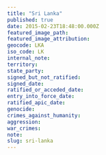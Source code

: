```yaml
---
title: "Sri Lanka"
published: true
date: 2015-02-23T18:48:00.000Z
featured_image_path:
featured_image_attribution:
geocode: LKA
iso_code: LK
internal_note:
territory:
state_party:
signed_but_not_ratified:
signed_date:
ratified_or_acceded_date:
entry_into_force_date:
ratified_apic_date:
genocide:
crimes_against_humanity:
aggression:
war_crimes:
note:
slug: sri-lanka
---
```

